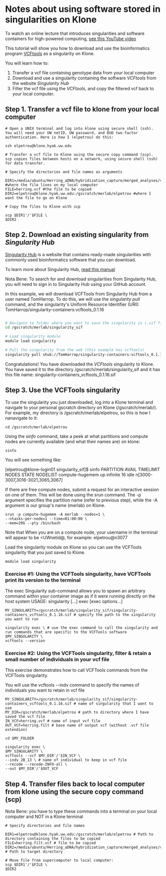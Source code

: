 # Notes about using software stored in singularities on Klone

To watch an online lecture that introduces singularities and software containers for high-powered computing, [see this YouTube video](https://www.youtube.com/watch?v=vEjLuX0ClN0&t=1276s)

This tutorial will show you how to download and use the bioinformatics program [VCFtools](https://vcftools.github.io/man_latest.html) as a singularity on Klone.

You will learn how to:

1. Transfer a vcf file containing genotype data from your local computer
2. Download and use a singularity containing the software *VCFtools* from the website *Singularity Hub*
3. Filter the vcf file using the *VCFtools*, and copy the filtered vcf back to your local computer.

## Step 1. Transfer a vcf file to klone from your local computer

```
# Open a UNIX terminal and log into klone using secure shell (ssh). You will need your UW netID, UW password, and DUO two-factor authentication. Here is how I (elpetrou) do this:

ssh elpetrou@klone.hyak.uw.edu

# Transfer a vcf file to Klone using the secure copy command (scp). scp copies files between hosts on a network, using secure shell (ssh) for data transfer. 

# Specify the directories and file names as arguments 

DIR1=/media/ubuntu/Herring_aDNA/hybridization_capture/merged_analyses/variants_filtered #where the file lives on my local computer
FILE=herring.vcf #the file to be copied
DIR2=elpetrou@klone.hyak.uw.edu:/gscratch/merlab/elpetrou #where I want the file to go on Klone

# Copy the files to Klone with scp

scp $DIR1'/'$FILE \
$DIR2

```

## Step 2. Download an existing singularity from *Singularity Hub* 

[Singularity Hub](https://singularity-hub.org/) is a website that contains ready-made singularities with commonly used bioinformatics software that you can download.

To learn more about Singularity Hub, [read this manual](https://singularityhub.github.io/singularityhub-docs/#pancakes-getting-started)

Nota Bene: To search for and download singularities from Singularity Hub, you will need to sign in to Singularity Hub using your GitHub account.

In this example, we will download VCFTools from Singularity Hub from a user named TomHarrop. To do this, we will use the *singularity pull* command, and the singularity's Uniform Resource Identifier (URI): TomHarrop/singularity-containers:vcftools_0.1.16

``` bash

# Navigate to folder where you want to save the singularity in (.sif file)
cd /gscratch/merlab/singularity_sif

# Load singularity module
module load singularity

# Pull the singularity from the web (this example has vcftools)
singularity pull shub://TomHarrop/singularity-containers:vcftools_0.1.16

```
Congratulations! You have downloaded the *VCFtools* singularity to Klone. You have saved it to the directory /gscratch/merlab/singularity_sif and it has this file name: singularity-containers_vcftools_0.1.16.sif

## Step 3. Use the VCFTools singularity

To use the singularity you just downloaded, log into a Klone terminal and navigate to your personal gscratch directory on Klone (/gscratch/merlab/<username>). For example, my directory is /gscratch/merlab/elpetrou, so this is how I nanavigate to it:

```
cd /gscratch/merlab/elpetrou
```
Using the *sinfo* command, take a peek at what partitions and compute nodes are currently available (and what their names are) on klone:

```
sinfo
```
You will see something like:

[elpetrou@klone-login01 singularity_sif]$ sinfo
PARTITION       AVAIL  TIMELIMIT  NODES  STATE NODELIST 
compute-hugemem    up   infinite     16   idle n[3000-3007,3016-3021,3065,3067]



If there are free compute nodes, submit a request for an interactive session on one of them.
This will be done using the *srun* command. The -p argument specifies the partition name (refer to previous step), while the -A argument is our group's name (merlab) on Klone.

```
srun -p compute-hugemem -A merlab --nodes=1 \
--ntasks-per-node=1 --time=01:00:00 \
--mem=20G --pty /bin/bash
```
Note that When you are on a compute node, your username in the terminal will appear to be <UWnetid@<nodename>, for example: elpetrou@n3077 

Load the singularity module on Klone so you can use the VCFTools singularity that you just saved to Klone.

```
module load singularity
```
### Exercise #1: Using the VCFTools singularity, have VCFTools print its version to the terminal

The exec Singularity sub-command allows you to spawn an arbitrary command within your container image as if it were running directly on the host system
USAGE: singularity [...] exec [exec options...] <container path> <command>

```
MY_SINGULARITY=/gscratch/merlab/singularity_sif/singularity-containers_vcftools_0.1.16.sif # specify the path to the singularity you want to run

singularity exec \ # use the exec command to call the singularity and run commands that are specific to the VCFTools software
$MY_SINGULARITY \
vcftools --version 

```

### Exercise #2: Using the VCFTools singularity, filter & retain a small number of individuals in your vcf file

This exercise demonstrates how to call VCFTools commands from the VCFTools singularity.

You will use the vcftools --indv command to specify the names of individuals you want to retain in vcf file

```
MY_SINGULARITY=/gscratch/merlab/singularity_sif/singularity-containers_vcftools_0.1.16.sif # name of singularity that I want to use
MY_DIR=/gscratch/merlab/elpetrou # path to directory where I have saved the vcf file
IN_VCF=herring.vcf # name of input vcf file
OUT_VCF=herring.filt # base name of output vcf (without .vcf file extendion)

cd $MY_FOLDER

singularity exec \
$MY_SINGULARITY \
vcftools --vcf $MY_DIR'/'$IN_VCF \
--indv 2B_13 \ # name of individual to keep in vcf file
--recode --recode-INFO-all \
--out $MY_DIR'/'$OUT_VCF

```

## Step 4. Transfer files back to local computer from klone using the secure copy command (scp)
 
Nota Bene: you have to type these commands into a terminal on your local computer and NOT in a Klone terminal

```
# Specify directories and file names

DIR1=elpetrou@klone.hyak.uw.edu:/gscratch/merlab/elpetrou # Path to directory containing the files to be copied
FILE=herring.filt.vcf # file to be copied
DIR2=/media/ubuntu/Herring_aDNA/hybridization_capture/merged_analyses/variants_filtered # Path to target directory

# Move file from supercomputer to local computer:
scp $DIR1'/'$FILE \
$DIR2

```




